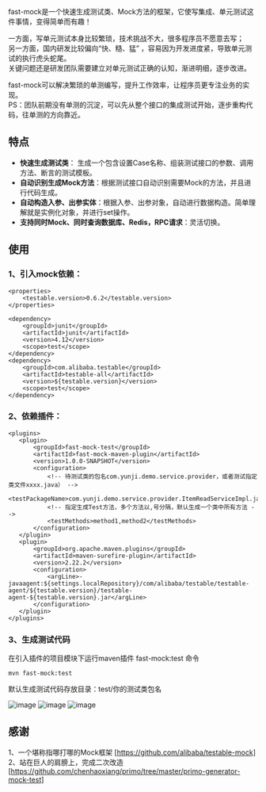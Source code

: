 fast-mock是一个快速生成测试类、Mock方法的框架，它使写集成、单元测试这件事情，变得简单而有趣！

一方面，写单元测试本身比较繁琐，技术挑战不大，很多程序员不愿意去写；  
另一方面，国内研发比较偏向“快、糙、猛” ，容易因为开发进度紧，导致单元测试的执行虎头蛇尾。  
关键问题还是研发团队需要建立对单元测试正确的认知，渐进明细，逐步改进。

fast-mock可以解决繁琐的单测编写，提升工作效率，让程序员更专注业务的实现。  
PS：团队前期没有单测的沉淀，可以先从整个接口的集成测试开始，逐步重构代码，往单测的方向靠近。

## 特点
* **快速生成测试类**： 生成一个包含设置Case名称、组装测试接口的参数、调用方法、断言的测试模板。
* **自动识别生成Mock方法**：根据测试接口自动识别需要Mock的方法，并且进行代码生成。
* **自动构造入参、出参实体**：根据入参、出参对象，自动进行数据构造。简单理解就是实例化对象，并进行set操作。
* **支持同时Mock、同时查询数据库、Redis，RPC请求**：灵活切换。


## 使用  
### 1、引入mock依赖：
```
<properties>
    <testable.version>0.6.2</testable.version>
</properties>

<dependency>
    <groupId>junit</groupId>
    <artifactId>junit</artifactId>
    <version>4.12</version>
    <scope>test</scope>
</dependency>
<dependency>
    <groupId>com.alibaba.testable</groupId>
    <artifactId>testable-all</artifactId>
    <version>${testable.version}</version>
    <scope>test</scope>
</dependency>
```
### 2、依赖插件：
 ```
<plugins>
    <plugin>
        <groupId>fast-mock-test</groupId>
        <artifactId>fast-mock-maven-plugin</artifactId>
        <version>1.0.0-SNAPSHOT</version>
        <configuration>
            <!-- 待测试类的包名com.yunji.demo.service.provider，或者测试指定类文件xxxx.java） -->
            <testPackageName>com.yunji.demo.service.provider.ItemReadServiceImpl.java</testPackageName>
            <!-- 指定生成Test方法，多个方法以,号分隔，默认生成一个类中所有方法 -->
            <testMethods>method1,method2</testMethods>
        </configuration>
    </plugin>
    <plugin>
        <groupId>org.apache.maven.plugins</groupId>
        <artifactId>maven-surefire-plugin</artifactId>
        <version>2.22.2</version>
        <configuration>
            <argLine>-javaagent:${settings.localRepository}/com/alibaba/testable/testable-agent/${testable.version}/testable-agent-${testable.version}.jar</argLine>
        </configuration>
    </plugin>
</plugins>
```

### 3、生成测试代码 
在引入插件的项目模块下运行maven插件 fast-mock:test 命令
```
mvn fast-mock:test
```   
默认生成测试代码存放目录：test/你的测试类包名  

![image](https://user-images.githubusercontent.com/20860404/120413358-b2f16600-c38a-11eb-95ae-691f7f1b8718.png)
![image](https://user-images.githubusercontent.com/20860404/120413784-825dfc00-c38b-11eb-96eb-20f0abda2d66.png)
![image](https://user-images.githubusercontent.com/20860404/121116700-88e7ea00-c849-11eb-908f-83dce6c263b1.png)


## 感谢
1、一个堪称指哪打哪的Mock框架 [https://github.com/alibaba/testable-mock]  
2、站在巨人的肩膀上，完成二次改造[https://github.com/chenhaoxiang/primo/tree/master/primo-generator-mock-test]






